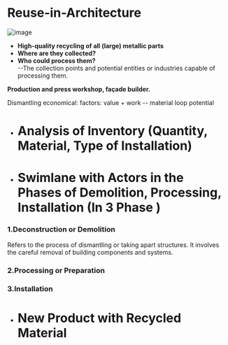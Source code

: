 # Reuse-in-Architecture
![image](https://github.com/Guo-baiyi/Reuse-in-Architecture/assets/120784487/859721b8-1acf-4347-8a68-07aaf49cc2ac)


- **High-quality recycling of all (large) metallic parts** 
- **Where are they collected?**  
- **Who could process them?**   
--The collection points and potential entities or industries capable of processing them.  


**Production and press workshop, façade builder.**  

Dismantling economical: factors: value + work -- material loop potential

- # Analysis of Inventory (Quantity, Material, Type of Installation)


- # Swimlane with Actors in the Phases of Demolition, Processing, Installation (In 3 Phase ) 
### 1.Deconstruction or Demolition
Refers to the process of dismantling or taking apart structures. It involves the careful removal of building components and systems.
### 2.Processing or Preparation

### 3.Installation

- # New Product with Recycled Material




